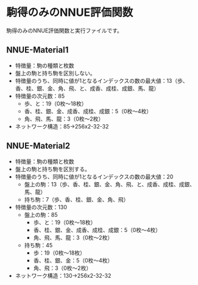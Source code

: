 # 駒得のみのNNUE評価関数
駒得のみのNNUE評価関数と実行ファイルです。

## NNUE-Material1
- 特徴量：駒の種類と枚数
- 盤上の駒と持ち駒を区別しない。
- 特徴量のうち、同時に値が1となるインデックスの数の最大値：13（歩、香、桂、銀、金、角、飛、と、成香、成桂、成銀、馬、龍）
- 特徴量の次元数：85
  - 歩、と：19（0枚～18枚）
  - 香、桂、銀、金、成香、成桂、成銀：5（0枚～4枚）
  - 角、飛、馬、龍：3（0枚～2枚）
- ネットワーク構造：85->256x2-32-32

## NNUE-Material2
- 特徴量：駒の種類と枚数
- 盤上の駒と持ち駒を区別する。
- 特徴量のうち、同時に値が1となるインデックスの数の最大値：20
  - 盤上の駒：13（歩、香、桂、銀、金、角、飛、と、成香、成桂、成銀、馬、龍）
  - 持ち駒：7（歩、香、桂、銀、金、角、飛）
- 特徴量の次元数：130
  - 盤上の駒：85
    - 歩、と：19（0枚～18枚）
    - 香、桂、銀、金、成香、成桂、成銀：5（0枚～4枚）
    - 角、飛、馬、龍：3（0枚～2枚）
  - 持ち駒：45
    - 歩：19（0枚～18枚）
    - 香、桂、銀、金：5（0枚～4枚）
    - 角、飛：3（0枚～2枚）
- ネットワーク構造：130->256x2-32-32

